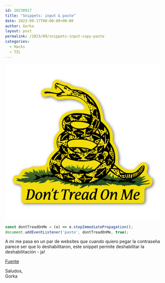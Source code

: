 ```yaml
---
id: 20230917
title: "Snippets: input & paste"
date: 2023-09-17T00:00:00+00:00
author: Gorka
layout: post
permalink: /2023/09/snippets-input-copy-paste
categories:
  - Hacks
  - TIL
---
```


<img style="margin: auto;" src="/public/img/2023/09/dont-tread-on-me.jpg" alt="Don't tread on me" />

```js
const dontTreadOnMe = (e) => e.stopImmediatePropagation();
document.addEventListener('paste', dontTreadOnMe, true);
```

A mi me pasa en un par de websites que cuando quiero pegar la contraseña parece ser que lo deshabilitaron, este snippet permite deshabilitar la deshabilitación - ja!

[Fuente](https://twitter.com/fireship_dev/status/1698438648549802104?s=43&t=_BmPaSNdfbfIxTQoNSYLhg)

Saludos,<br />
Gorka

